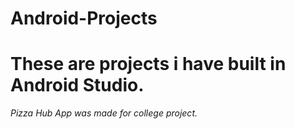 # Android-Projects
# These are projects i have built in Android Studio.
*Pizza Hub App was made for college project.*
